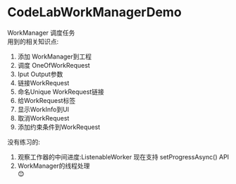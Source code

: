# CodeLabWorkManagerDemo
WorkManager 调度任务  
用到的相关知识点:  
1. 添加 WorkManager到工程  
2. 调度 OneOfWorkRequest  
3. Iput Output参数  
4. 链接WorkRequest  
5. 命名Unique WorkRequest链接  
6. 给WorkRequest标签  
7. 显示WorkInfo到UI  
8. 取消WorkRequest  
9. 添加约束条件到WorkRequest  

没有练习的:  
1. 观察工作器的中间进度:ListenableWorker 现在支持 setProgressAsync() API  
2. WorkManager的线程处理  
:blush:
